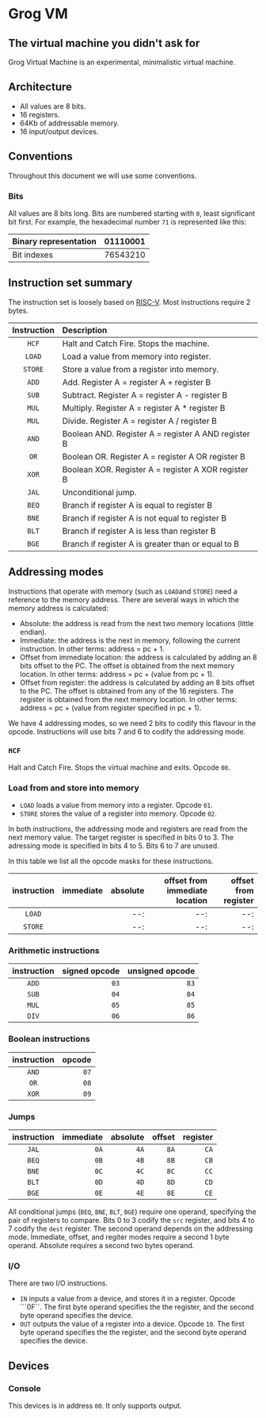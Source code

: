 # Grog VM

## The virtual machine you didn't ask for

Grog Virtual Machine is an experimental, minimalistic virtual machine.

## Architecture

* All values are 8 bits.
* 16 registers.
* 64Kb of addressable memory.
* 16 input/output devices.

## Conventions

Throughout this document we will use some conventions.

### Bits

All values are 8 bits long. Bits are numbered starting with ```0```, least significant bit first. 
For example, the hexadecimal number ```71``` is represented like this:

| Binary representation | 01110001 |
| :-- | :-: |
| Bit indexes           | 76543210 |

## Instruction set summary

The instruction set is loosely based on [RISC-V](https://riscv.org/). Most instructions require 2 bytes.

| Instruction | Description                                         |
| :-:         | :--                                                 |
| ```HCF```   | Halt and Catch Fire. Stops the machine.             |
| ```LOAD```  | Load a value from memory into register.             |
| ```STORE``` | Store a value from a register into memory.          |
| ```ADD```   | Add. Register A = register A + register B           |
| ```SUB```   | Subtract. Register A = register A - register B      |
| ```MUL```   | Multiply. Register A = register A * register B      |
| ```MUL```   | Divide. Register A = register A / register B        |
| ```AND```   | Boolean AND. Register A = register A AND register B |
| ```OR```    | Boolean OR. Register A = register A OR register B   |
| ```XOR```   | Boolean XOR. Register A = register A XOR register B |
| ```JAL```   | Unconditional jump.                                 |
| ```BEQ```   | Branch if register A is equal to register B         |
| ```BNE```   | Branch if register A is not equal to register B     |
| ```BLT```   | Branch if register A is less than register B        |
| ```BGE```   | Branch if register A is greater than or equal to B  |

## Addressing modes

Instructions that operate with memory (such as ```LOAD```and ```STORE```) need a reference to the memory address. 
There are several ways in which the memory address is calculated:

* Absolute: the address is read from the next two memory locations (little endian).
* Immediate: the address is the next in memory, following the current instruction. In other terms: address = pc + 1.
* Offset from immediate location: the address is calculated by adding an 8 bits offset to the PC. The offset is obtained from the next memory location. In other terms: address = pc + (value from pc + 1).
* Offset from register: the address is calculated by adding an 8 bits offset to the PC. The offset is obtained from any of the 16 registers. The register is obtained from the next memory location. In other terms: address = pc + (value from register specified in pc + 1).

We have 4 addressing modes, so we need 2 bits to codify this flavour in the opcode. Instructions will use bits
7 and 6 to codify the addressing mode.

### ```HCF```

Halt and Catch Fire. Stops the virtual machine and exits. Opcode ```00```.  

### Load from and store into memory

* ```LOAD``` loads a value from memory into a register. Opcode ```01```.
* ```STORE``` stores the value of a register into memory. Opcode ```02```.

In both instructions, the addressing mode and registers are read from the next memory value. 
The target register is specified in bits 0 to 3. The adressing mode is specified in bits 4 to 5. Bits 6 to 7 are unused.

In this table we list all the opcode masks for these instructions.

| instruction | immediate | absolute | offset from immediate location | offset from register |
| :-:         |       --: |      --: |                            --: |                  --: |
| ```LOAD```  |  ```  ``` |      --: |                            --: |                  --: |
| ```STORE``` |  ```  ``` |      --: |                            --: |                  --: |


### Arithmetic instructions

| instruction | signed opcode | unsigned opcode |
| :-:         |           --: |             --: |
| ```ADD```   |      ```03``` |        ```83``` |
| ```SUB```   |      ```04``` |        ```84``` |
| ```MUL```   |      ```05``` |        ```85``` |
| ```DIV```   |      ```06``` |        ```86``` |

### Boolean instructions

| instruction |     opcode |
| :-:         |        --: |
| ```AND```   | ```07``` |
| ```OR```    | ```08``` |
| ```XOR```   | ```09``` |

### Jumps

| instruction | immediate | absolute |   offset | register |
| :-:         |       --: |      --: |      --: |      --: |
| ```JAL```   |  ```0A``` | ```4A``` | ```8A``` | ```CA``` |
| ```BEQ```   |  ```0B``` | ```4B``` | ```8B``` | ```CB``` |
| ```BNE```   |  ```0C``` | ```4C``` | ```8C``` | ```CC``` |
| ```BLT```   |  ```0D``` | ```4D``` | ```8D``` | ```CD``` |
| ```BGE```   |  ```0E``` | ```4E``` | ```8E``` | ```CE``` |

All conditional jumps (```BEQ```, ```BNE```, ```BLT```, ```BGE```) require one operand, specifying the pair of
registers to compare. Bits 0 to 3 codify the ```src``` register, and bits 4 to 7 codify the ```dest``` register. 
The second operand depends on the addressing mode. Immediate, offset, and regiter modes require a second 1 byte
operand. Absolute requires a second two bytes operand.

### I/O

There are two I/O instructions.

* ```IN``` inputs a value from a device, and stores it in a register. Opcode ```0F``. The first byte operand
specifies the the register, and the second byte operand specifies the device.
* ```OUT``` outputs the value of a register into a device. Opcode ```10```. The first byte operand
specifies the the register, and the second byte operand specifies the device.

## Devices

### Console

This devices is in address ```00```. It only supports output.